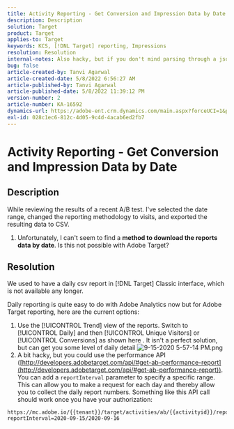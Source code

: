 ```yaml
---
title: Activity Reporting - Get Conversion and Impression Data by Date
description: Description
solution: Target
product: Target
applies-to: Target
keywords: KCS, [!DNL Target] reporting, Impressions
resolution: Resolution
internal-notes: Also hacky, but if you don't mind parsing through a json file for the data, the UI makes a request to get that daily data when you load the trend report above you could grab. If you monitor the network calls it should be one with the file name of performance.at.json.
bug: false
article-created-by: Tanvi Agarwal
article-created-date: 5/8/2022 6:56:27 AM
article-published-by: Tanvi Agarwal
article-published-date: 5/8/2022 11:39:12 PM
version-number: 2
article-number: KA-16592
dynamics-url: https://adobe-ent.crm.dynamics.com/main.aspx?forceUCI=1&pagetype=entityrecord&etn=knowledgearticle&id=8a5720f9-9bce-ec11-a7b5-0022480a8d10
exl-id: 028c1ec6-812c-4d05-9c4d-4acab6ed2fb7
---
```

# Activity Reporting - Get Conversion and Impression Data by Date

## Description


While reviewing the results of a recent A/B test. I've selected the date range, changed the reporting methodology to visits, and exported the resulting data to CSV.

1. Unfortunately, I can't seem to find a <b>method to download the reports data by date</b>. Is this not possible with Adobe Target?





## Resolution


We used to have a daily csv report in [!DNL Target] Classic interface, which is not available any longer.



Daily reporting is quite easy to do with Adobe Analytics now but for Adobe Target reporting, here are the current options:

1. Use the [!UICONTROL Trend] view of the reports. Switch to [!UICONTROL Daily] and then [!UICONTROL Unique Visitors] or [!UICONTROL Conversions] as shown here . It isn't a perfect solution, but can get you some level of daily detail ![9-15-2020 5-57-14 PM.png](https://experienceleaguecommunities.adobe.com/t5/image/serverpage/image-id/26856iB79D1F7E2EB217FD/image-size/medium?v=1.0&amp;px=400)
2. A bit hacky, but you could use the performance API ([http://developers.adobetarget.com/api/#get-ab-performance-report](http://developers.adobetarget.com/api/#get-ab-performance-report)). You can add a `reportInterval` parameter to specify a specific range. This can allow you to make a request for each day and thereby allow you to collect the daily report numbers. Something like this API call should work once you have your authorization:



```
https://mc.adobe.io/{{tenant}}/target/activities/ab/{{activityid}}/report/performance?reportInterval=2020-09-15/2020-09-16
```
